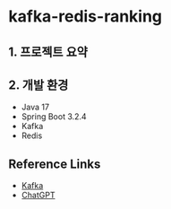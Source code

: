 # kafka-redis-ranking


## 1. 프로젝트 요약


## 2. 개발 환경

- Java 17
- Spring Boot 3.2.4
- Kafka
- Redis


## Reference Links

- [Kafka](https://kafka.apache.org/)
- [ChatGPT](https://chat.openai.com/)